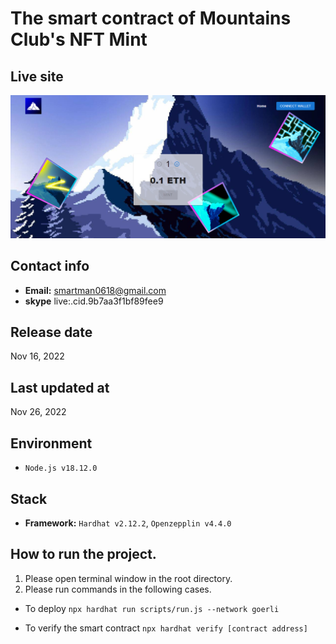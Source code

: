 # The smart contract of Mountains Club's NFT Mint

## Live site
[![Live site](readme_images/guide-site.png)](https://mintmountainsclub.ch)

## Contact info
- **Email:** smartman0618@gmail.com
- **skype**  live:.cid.9b7aa3f1bf89fee9


## Release date
Nov 16, 2022

## Last updated at
Nov 26, 2022

## Environment
- `Node.js v18.12.0`

## Stack
- **Framework:** `Hardhat v2.12.2`, `Openzepplin v4.4.0`

## How to run the project.
1. Please open terminal window in the root directory.
2. Please run commands in the following cases.
- To deploy
`npx hardhat run scripts/run.js --network goerli`

- To verify the smart contract
`npx hardhat verify [contract address]`

